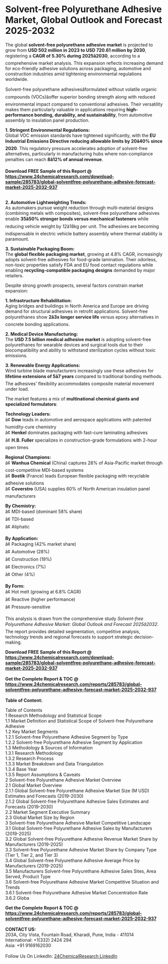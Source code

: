 <h1>Solvent-free Polyurethane Adhesive Market, Global Outlook and Forecast 2025-2032</h1><p>The global <strong>solvent-free polyurethane adhesive market</strong> is projected to grow from <strong>USD 502 million in 2023 to USD 720.61 million by 2030</strong>, registering a <strong>CAGR of 5.30% during 2025â2030</strong>, according to a comprehensive market analysis. This expansion reflects increasing demand for eco-friendly adhesive solutions across packaging, automotive and construction industries amid tightening environmental regulations worldwide.</p><p>Solvent-free polyurethane adhesivesâformulated without volatile organic compounds (VOCs)âoffer superior bonding strength along with reduced environmental impact compared to conventional adhesives. Their versatility makes them particularly valuable in applications requiring <strong>high-performance bonding, durability, and sustainability</strong>, from automotive assembly to insulation panel production.</p><p><strong>1. Stringent Environmental Regulations:</strong><br>
Global VOC emission standards have tightened significantly, with the <strong>EU Industrial Emissions Directive reducing allowable limits by 20â40% since 2020</strong>. This regulatory pressure accelerates adoption of solvent-free alternatives, particularly in manufacturing hubs where non-compliance penalties can reach <strong>8â12% of annual revenue</strong>.</p><div><b>Download FREE Sample of this Report @ 
            <a href="https://www.24chemicalresearch.com/download-sample/285783/global-solventfree-polyurethane-adhesive-forecast-market-2025-2032-937">
            https://www.24chemicalresearch.com/download-sample/285783/global-solventfree-polyurethane-adhesive-forecast-market-2025-2032-937</a></b></div><br><p><strong>2. Automotive Lightweighting Trends:</strong><br>
As automakers pursue weight reduction through multi-material designs (combining metals with composites), solvent-free polyurethane adhesives enable <strong>35â50% stronger bonds versus mechanical fasteners</strong> while reducing vehicle weight by 12â18kg per unit. The adhesives are becoming indispensable in electric vehicle battery assembly where thermal stability is paramount.</p><p><strong>3. Sustainable Packaging Boom:</strong><br>
The <strong>global flexible packaging market</strong>, growing at 4.8% CAGR, increasingly adopts solvent-free adhesives for food-grade lamination. Their odorless, non-toxic properties satisfy FDA and EU food contact regulations while enabling <strong>recycling-compatible packaging designs</strong> demanded by major retailers.</p><p>Despite strong growth prospects, several factors constrain market expansion:</p><p><strong>1. Infrastructure Rehabilitation:</strong><br>
Aging bridges and buildings in North America and Europe are driving demand for structural adhesives in retrofit applications. Solvent-free polyurethanes show <strong>2â3x longer service life</strong> versus epoxy alternatives in concrete bonding applications.</p><p><strong>2. Medical Device Manufacturing:</strong><br>
The <strong>USD 7.5 billion medical adhesive market</strong> is adopting solvent-free polyurethanes for wearable devices and surgical tools due to their biocompatibility and ability to withstand sterilization cycles without toxic emissions.</p><p><strong>3. Renewable Energy Applications:</strong><br>
Wind turbine blade manufacturers increasingly use these adhesives for <strong>lifetime extensions of 5â7 years</strong> compared to traditional bonding methods. The adhesives' flexibility accommodates composite material movement under load.</p><p>The market features a mix of <strong>multinational chemical giants and specialized formulators</strong>:</p><p><strong>Technology Leaders:</strong><br>
â¢ <strong>Dow</strong> leads in automotive and aerospace applications with patented humidity-cure chemistry<br>
â¢ <strong>Henkel</strong> dominates packaging with fast-cure laminating adhesives<br>
â¢ <strong>H.B. Fuller</strong> specializes in construction-grade formulations with 2-hour open times</p><p><strong>Regional Champions:</strong><br>
â¢ <strong>Wanhua Chemical</strong> (China) captures 28% of Asia-Pacific market through cost-competitive MDI-based systems<br>
â¢ <strong>Bostik</strong> (France) leads European flexible packaging with recyclable adhesive solutions<br>
â¢ <strong>Coverstro</strong> (USA) supplies 60% of North American insulation panel manufacturers</p><p><strong>By Chemistry:</strong><br>
â¢ MDI-based (dominant 58% share)<br>
â¢ TDI-based<br>
â¢ Aliphatic</p><p><strong>By Application:</strong><br>
â¢ Packaging (42% market share)<br>
â¢ Automotive (28%)<br>
â¢ Construction (19%)<br>
â¢ Electronics (7%)<br>
â¢ Other (4%)</p><p><strong>By Form:</strong><br>
â¢ Hot melt (growing at 6.8% CAGR)<br>
â¢ Reactive (higher performance)<br>
â¢ Pressure-sensitive</p><p>This analysis is drawn from the comprehensive study <em>Solvent-free Polyurethane Adhesive Market: Global Outlook and Forecast 2025â2032</em>. The report provides detailed segmentation, competitive analysis, technology trends and regional forecasts to support strategic decision-making.</p><div><b>Download FREE Sample of this Report @ 
            <a href="https://www.24chemicalresearch.com/download-sample/285783/global-solventfree-polyurethane-adhesive-forecast-market-2025-2032-937">
            https://www.24chemicalresearch.com/download-sample/285783/global-solventfree-polyurethane-adhesive-forecast-market-2025-2032-937</a></b></div><br><div><b>Get the Complete Report & TOC @ 
            <a href="https://www.24chemicalresearch.com/reports/285783/global-solventfree-polyurethane-adhesive-forecast-market-2025-2032-937">
            https://www.24chemicalresearch.com/reports/285783/global-solventfree-polyurethane-adhesive-forecast-market-2025-2032-937</a></b></div><br>
            <b>Table of Content:</b><p>Table of Contents<br />
1 Research Methodology and Statistical Scope<br />
1.1 Market Definition and Statistical Scope of Solvent-free Polyurethane Adhesive<br />
1.2 Key Market Segments<br />
1.2.1 Solvent-free Polyurethane Adhesive Segment by Type<br />
1.2.2 Solvent-free Polyurethane Adhesive Segment by Application<br />
1.3 Methodology & Sources of Information<br />
1.3.1 Research Methodology<br />
1.3.2 Research Process<br />
1.3.3 Market Breakdown and Data Triangulation<br />
1.3.4 Base Year<br />
1.3.5 Report Assumptions & Caveats<br />
2 Solvent-free Polyurethane Adhesive Market Overview<br />
2.1 Global Market Overview<br />
2.1.1 Global Solvent-free Polyurethane Adhesive Market Size (M USD) Estimates and Forecasts (2019-2030)<br />
2.1.2 Global Solvent-free Polyurethane Adhesive Sales Estimates and Forecasts (2019-2030)<br />
2.2 Market Segment Executive Summary<br />
2.3 Global Market Size by Region<br />
3 Solvent-free Polyurethane Adhesive Market Competitive Landscape<br />
3.1 Global Solvent-free Polyurethane Adhesive Sales by Manufacturers (2019-2025)<br />
3.2 Global Solvent-free Polyurethane Adhesive Revenue Market Share by Manufacturers (2019-2025)<br />
3.3 Solvent-free Polyurethane Adhesive Market Share by Company Type (Tier 1, Tier 2, and Tier 3)<br />
3.4 Global Solvent-free Polyurethane Adhesive Average Price by Manufacturers (2019-2025)<br />
3.5 Manufacturers Solvent-free Polyurethane Adhesive Sales Sites, Area Served, Product Type<br />
3.6 Solvent-free Polyurethane Adhesive Market Competitive Situation and Trends<br />
3.6.1 Solvent-free Polyurethane Adhesive Market Concentration Rate<br />
3.6.2 Globa</p><div><b>Get the Complete Report & TOC @ 
            <a href="https://www.24chemicalresearch.com/reports/285783/global-solventfree-polyurethane-adhesive-forecast-market-2025-2032-937">
            https://www.24chemicalresearch.com/reports/285783/global-solventfree-polyurethane-adhesive-forecast-market-2025-2032-937</a></b></div><br><b>CONTACT US:</b><br>
            203A, City Vista, Fountain Road, Kharadi, Pune, India - 411014<br>
            International: +1(332) 2424 294<br>
            Asia: +91 9169162030 <br><br>
            Follow Us On LinkedIn: <a href="https://www.linkedin.com/company/24chemicalresearch/">24ChemicalResearch LinkedIn</a>